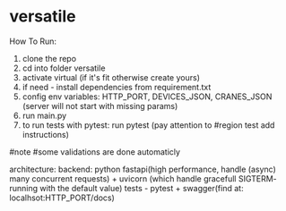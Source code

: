 # versatile

How To Run:
1. clone the repo
2. cd into folder versatile
3. activate virtual (if it's fit otherwise create yours)
4. if need - install dependencies from requirement.txt
5. config env variables: 
  HTTP_PORT, DEVICES_JSON, CRANES_JSON
  (server will not start with missing params)
6. run main.py
7. to run tests with pytest:
  run pytest
  (pay attention to #region test add instructions)

#note
#some validations are done automaticly

    
architecture:
backend:
  python
  fastapi(high performance, handle (async) many concurrent requests) + uvicorn (which handle gracefull SIGTERM- running with the default value)
  tests - pytest + swagger(find at: localhsot:HTTP_PORT/docs)
